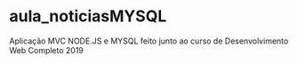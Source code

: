 # aula_noticiasMYSQL
Aplicação MVC NODE.JS e MYSQL feito junto ao curso de Desenvolvimento Web Completo 2019
